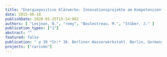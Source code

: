 ```yaml
---
title: "Energiepositive Klärwerke: Innovationsprojekte am Kompetenzzentrum Wasser Berlin"
date: 2015-06-18
publishDate: 2020-05-25T15:14:06Z
authors: [ "Lesjean, B.", "remy", "Boulestreau, M.", "Stüber, J." ]
publication_types: ["1"]
abstract: ""
featured: false
publication: " p 38 *In:* 38. Berliner Wasserwerkstatt. Berlin, Germany. 2015-06-18"
projects: ["carismo"]
---
```


